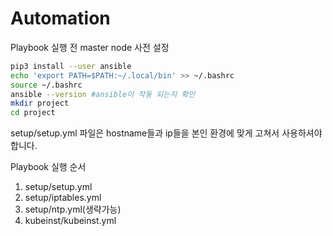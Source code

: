 # Automation
Playbook 실행 전 master node 사전 설정

```bash
pip3 install --user ansible
echo 'export PATH=$PATH:~/.local/bin' >> ~/.bashrc
source ~/.bashrc
ansible --version #ansible이 작동 되는지 확인
mkdir project
cd project
```

setup/setup.yml 파일은 hostname들과 ip들을 본인 환경에 맞게 고쳐서 사용하셔야 합니다.

Playbook 실행 순서

1. setup/setup.yml
2. setup/iptables.yml
3. setup/ntp.yml(생략가능)
4. kubeinst/kubeinst.yml

